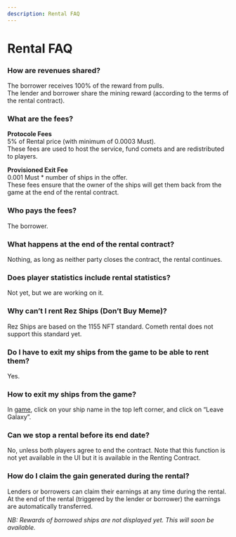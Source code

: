 ```yaml
---
description: Rental FAQ
---
```


# Rental FAQ

### How are revenues shared? <a id="46fd"></a>

The borrower receives 100% of the reward from pulls.  
The lender and borrower share the mining reward \(according to the terms of the rental contract\).

### What are the fees? <a id="4fc4"></a>

**Protocole Fees**  
5% of Rental price \(with minimum of 0.0003 Must\).  
These fees are used to host the service, fund comets and are redistributed to players.

**Provisioned Exit Fee**  
0.001 Must \* number of ships in the offer.  
These fees ensure that the owner of the ships will get them back from the game at the end of the rental contract.

### Who pays the fees? <a id="c8da"></a>

The borrower.

### What happens at the end of the rental contract?

Nothing, as long as neither party closes the contract, the rental continues.

### Does player statistics include rental statistics? <a id="dca3"></a>

Not yet, but we are working on it.

### Why can’t I rent Rez Ships \(Don’t Buy Meme\)? <a id="96d1"></a>

Rez Ships are based on the 1155 NFT standard. Cometh rental does not support this standard yet.

### Do I have to exit my ships from the game to be able to rent them? <a id="2986"></a>

Yes.

### How to exit my ships from the game? <a id="cc8c"></a>

In [game](https://game.cometh.io/), click on your ship name in the top left corner, and click on “Leave Galaxy”.

### Can we stop a rental before its end date? <a id="8343"></a>

No, unless both players agree to end the contract. Note that this function is not yet available in the UI but it is available in the Renting Contract.

### How do I claim the gain generated during the rental? <a id="21e6"></a>

Lenders or borrowers can claim their earnings at any time during the rental. At the end of the rental \(triggered by the lender or borrower\) the earnings are automatically transferred.

_NB: Rewards of borrowed ships are not displayed yet. This will soon be available._

